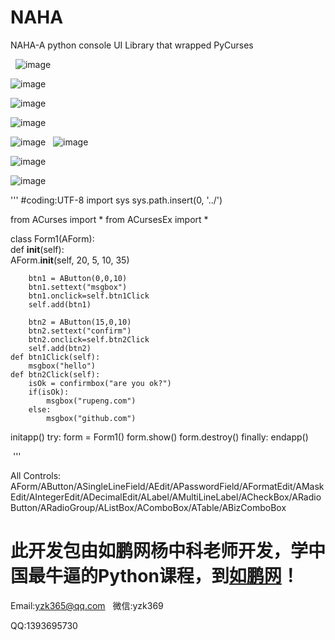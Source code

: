 # NAHA
NAHA-A python console UI Library that wrapped PyCurses

 
![image](https://raw.githubusercontent.com/yangzhongke/NAHA/master/doc/simple1.png) 

![image](https://raw.githubusercontent.com/yangzhongke/NAHA/master/doc/msgbox.png)

![image](https://raw.githubusercontent.com/yangzhongke/NAHA/master/doc/confirmbox.png)

![image](https://raw.githubusercontent.com/yangzhongke/NAHA/master/doc/controls1.png)

![image](https://raw.githubusercontent.com/yangzhongke/NAHA/master/doc/controls2.png)
 
![image](https://raw.githubusercontent.com/yangzhongke/NAHA/master/doc/menu1.png)

![image](https://raw.githubusercontent.com/yangzhongke/NAHA/master/doc/table1.png) 
 
![image](https://raw.githubusercontent.com/yangzhongke/NAHA/master/doc/subdialog1.png) 
 
 
'''
#coding:UTF-8
import sys
sys.path.insert(0, '../')

from ACurses import *
from ACursesEx import *

class Form1(AForm):    
    def __init__(self):                        
        AForm.__init__(self, 20, 5, 10, 35)
        
        btn1 = AButton(0,0,10)
        btn1.settext("msgbox")
        btn1.onclick=self.btn1Click     
        self.add(btn1)
        
        btn2 = AButton(15,0,10)
        btn2.settext("confirm")
        btn2.onclick=self.btn2Click     
        self.add(btn2)
    def btn1Click(self):
        msgbox("hello")        
    def btn2Click(self):
        isOk = confirmbox("are you ok?")
        if(isOk):
            msgbox("rupeng.com")
        else:
            msgbox("github.com")
        
initapp()
try: 
    form = Form1()
    form.show()
    form.destroy()
finally:
    endapp()        

 '''


All Controls:
AForm/AButton/ASingleLineField/AEdit/APasswordField/AFormatEdit/AMaskEdit/AIntegerEdit/ADecimalEdit/ALabel/AMultiLineLabel/ACheckBox/ARadioButton/ARadioGroup/AListBox/AComboBox/ATable/ABizComboBox
 
 
# 此开发包由如鹏网杨中科老师开发，学中国最牛逼的Python课程，到[如鹏网](http://www.rupeng.com)！

Email:yzk365@qq.com
 
微信:yzk369

QQ:1393695730
